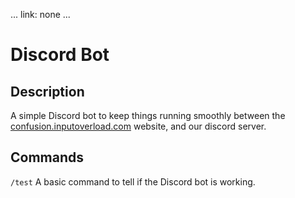 ...
link: none
...

# Discord Bot

## Description

A simple Discord bot to keep things running smoothly between the [confusion.inputoverload.com](/) website, and our discord server.

## Commands

`/test` A basic command to tell if the Discord bot is working.
